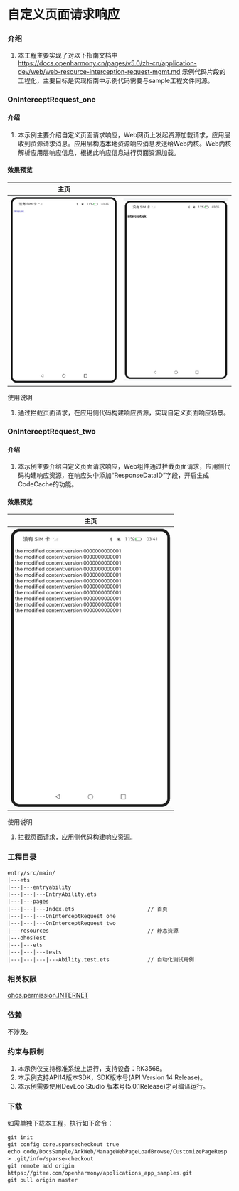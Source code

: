 # 自定义页面请求响应

### 介绍

1. 本工程主要实现了对以下指南文档中 https://docs.openharmony.cn/pages/v5.0/zh-cn/application-dev/web/web-resource-interception-request-mgmt.md 示例代码片段的工程化，主要目标是实现指南中示例代码需要与sample工程文件同源。

### OnInterceptRequest_one

#### 介绍

1. 本示例主要介绍自定义页面请求响应，Web网页上发起资源加载请求，应用层收到资源请求消息。应用层构造本地资源响应消息发送给Web内核。Web内核解析应用层响应信息，根据此响应信息进行页面资源加载。

#### 效果预览

| 主页                                                         |                                                              |
| ------------------------------------------------------------ | ------------------------------------------------------------ |
| <img src="./screenshots/OnInterceptRequest_one_1.png" width="360;" /> | <img src="./screenshots/OnInterceptRequest_one_2.png" width="360;" /> |

使用说明

1. 通过拦截页面请求，在应用侧代码构建响应资源，实现自定义页面响应场景。

### OnInterceptRequest_two

#### 介绍

1. 本示例主要介绍自定义页面请求响应，Web组件通过拦截页面请求，应用侧代码构建响应资源，在响应头中添加“ResponseDataID”字段，开启生成CodeCache的功能。

#### 效果预览

| 主页                                                         |
| ------------------------------------------------------------ |
| <img src="./screenshots/OnInterceptRequest_two.png" width="360;" /> |

使用说明

1. 拦截页面请求，应用侧代码构建响应资源。

### 工程目录

```
entry/src/main/
|---ets
|---|---entryability
|---|---|---EntryAbility.ets
|---|---pages
|---|---|---Index.ets						// 首页
|---|---|---OnInterceptRequest_one
|---|---|---OnInterceptRequest_two
|---resources								// 静态资源
|---ohosTest
|---|---ets
|---|---|---tests
|---|---|---|---Ability.test.ets            // 自动化测试用例
```


### 相关权限

[ohos.permission.INTERNET](https://docs.openharmony.cn/pages/v5.0/zh-cn/application-dev/security/AccessToken/permissions-for-all.md#ohospermissioninternet)

### 依赖

不涉及。

### 约束与限制

1. 本示例仅支持标准系统上运行，支持设备：RK3568。
2. 本示例支持API14版本SDK，SDK版本号(API Version 14 Release)。
3. 本示例需要使用DevEco Studio 版本号(5.0.1Release)才可编译运行。

### 下载

如需单独下载本工程，执行如下命令：

```
git init
git config core.sparsecheckout true
echo code/DocsSample/ArkWeb/ManageWebPageLoadBrowse/CustomizePageResp > .git/info/sparse-checkout
git remote add origin https://gitee.com/openharmony/applications_app_samples.git
git pull origin master
```